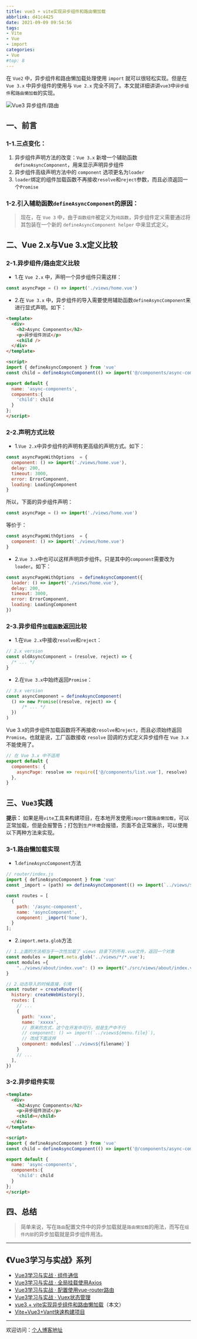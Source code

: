 ```yaml
---
title: vue3 + vite实现异步组件和路由懒加载
abbrlink: d41c4425
date: 2021-09-09 09:54:56
tags:
- Vite
- Vue
- import
categories:
- Vue
#top: 8
---
```


在 `Vue2` 中，异步组件和路由懒加载处理使用 `import` 就可以很轻松实现。但是在`Vue 3.x` 中异步组件的使用与 `Vue 2.x` 完全不同了。本文就详细讲讲`vue3`中`异步组件`和`路由懒加载`的实现。

![Vue3 异步组件/路由](https://tiven.cn/static/img/img-vue3-o3P3q8Ib9Nmwe82obmD9-.jpg)

<!-- more -->

## 一、前言

### 1-1.三点变化：

1. 异步组件声明方法的改变：`Vue 3.x` 新增一个辅助函数`defineAsyncComponent`，用来显示声明异步组件
2. 异步组件高级声明方法中的 `component` 选项更名为`loader`
3. `loader`绑定的组件加载函数不再接收`resolve`和`reject`参数，而且必须返回一个`Promise`

### 1-2.引入辅助函数`defineAsyncComponent`的原因：

>现在，在 `Vue 3` 中，由于`函数组件`被定义为`纯函数`，异步组件定义需要通过将其包装在一个新的 `defineAsyncComponent helper` 中来显式定义。

## 二、Vue 2.x与Vue 3.x定义比较

### 2-1.异步组件/路由定义比较

* 1.在 `Vue 2.x` 中，声明一个异步组件只需这样：

```js
const asyncPage = () => import('./views/home.vue')
```

* 2.在 `Vue 3.x` 中，异步组件的导入需要使用辅助函数`defineAsyncComponent`来进行显式声明。如下：

```html
<template>
  <div>
    <h2>Async Components</h2>
    <p>异步组件测试</p>
    <child />
  </div>
</template>

<script>
import { defineAsyncComponent } from 'vue'
const child = defineAsyncComponent(() => import('@/components/async-component-child.vue'))

export default {
  name: 'async-components',
  components:{
    'child': child
  }
};
</script>
```

### 2-2.声明方式比较

* 1.`Vue 2.x`中异步组件的声明有更高级的声明方式。如下：

```js
const asyncPageWithOptions  = {
  component: () => import('./views/home.vue'),
  delay: 200,
  timeout: 3000,
  error: ErrorComponent,
  loading: LoadingComponent
}
```

所以，下面的异步组件声明：

```js
const asyncPage = () => import('./views/home.vue')
```

等价于：

```js
const asyncPageWithOptions  = {
  component: () => import('./views/home.vue')
}
```

* 2.`Vue 3.x`中也可以这样声明异步组件。只是其中的`component`需要改为`loader`。如下：

```js
const asyncPageWithOptions  = defineAsyncComponent({
  loader: () => import('./views/home.vue'),
  delay: 200,
  timeout: 3000,
  error: ErrorComponent,
  loading: LoadingComponent
})
```

### 2-3.异步组件`加载函数`返回比较


* 1.在`Vue 2.x`中接收`resolve`和`reject`：

```js
// 2.x version
const oldAsyncComponent = (resolve, reject) => {
  /* ... */
}
```

* 2.在`Vue 3.x`中始终返回`Promise`：

```js
// 3.x version
const asyncComponent = defineAsyncComponent(
  () => new Promise((resolve, reject) => {
      /* ... */
  })
)
```

Vue 3.x的异步组件加载函数将不再接收`resolve`和`reject`，而且必须始终返回`Promise`。也就是说，工厂函数接收 `resolve` 回调的方式定义异步组件在 `Vue 3.x` 不能使用了。

```js
// 在 Vue 3.x 中不适用
export default {
  components: {
    asyncPage: resolve => require(['@/components/list.vue'], resolve)
  },
}
```

## 三、`Vue3`实践

**提示：** 如果是用`vite`工具来构建项目，在本地开发使用`import`做`路由懒加载`，可以正常加载，但是会报警告；打包到`生产环境`会报错，页面不会正常展示，可以使用以下两种方法来实现。

### 3-1.路由懒加载实现

* 1.`defineAsyncComponent`方法

```js
// router/index.js
import { defineAsyncComponent } from 'vue'
const _import = (path) => defineAsyncComponent(() => import(`../views/${path}.vue`));

const routes = [
  {
    path: '/async-component',
    name: 'asyncComponent',
    component: _import('home'),
  }
];
```

* 2.`import.meta.glob`方法

```js
// 1.上面的方法相当于一次性加载了 views 目录下的所有.vue文件，返回一个对象
const modules = import.meta.glob('../views/*/*.vue');
const modules ={
    "../views/about/index.vue": () => import("./src/views/about/index.vue")
}

// 2.动态导入的时候直接，引用
const router = createRouter({
  history: createWebHistory(),
  routes: [
    // ...
    {
      path: 'xxxx',
      name: 'xxxxx',
      // 原来的方式，这个在开发中可行，但是生产中不行
      // component: () => import(`../views${menu.file}`),
      // 改成下面这样
      component: modules[`../views${filename}`]
    }
    // ...          
  ],
})
```

### 3-2.异步组件实现

```html
<template>
  <div>
    <h2>Async Components</h2>
    <p>异步组件测试</p>
    <child></child>
  </div>
</template>

<script>
import { defineAsyncComponent } from 'vue'
const child = defineAsyncComponent(() => import('@/components/async-component-child.vue'))

export default {
  name: 'async-components',
  components:{
    'child': child
  }
};
</script>
```

## 四、总结

>简单来说，写在`路由`配置文件中的异步加载就是`路由懒加载`的用法，而写在`组件内部`的异步加载就是异步组件用法。

---

## 《Vue3学习与实战》系列

* [Vue3学习与实战 · 组件通信](https://tiven.cn/p/97da9e37/ "Vue3组件通信")
* [Vue3学习与实战 · 全局挂载使用Axios](https://tiven.cn/p/7f7ba3b2/ "全局挂载使用Axios")
* [Vue3学习与实战 · 配置使用vue-router路由](https://tiven.cn/p/3747153d/ "配置使用vue-router路由")
* [Vue3学习与实战 · Vuex状态管理](https://tiven.cn/p/de821c2f/ "Vuex状态管理")
* [vue3 + vite实现异步组件和路由懒加载](https://tiven.cn/p/d41c4425/ "vue3实现异步组件和路由懒加载")（本文）
* [Vite+Vue3+Vant快速构建项目](https://tiven.cn/p/de241e23/ "Vite+Vue3+Vant快速构建项目")

---

欢迎访问：[个人博客地址](https://tiven.cn/p/d41c4425/ "天問博客") 
